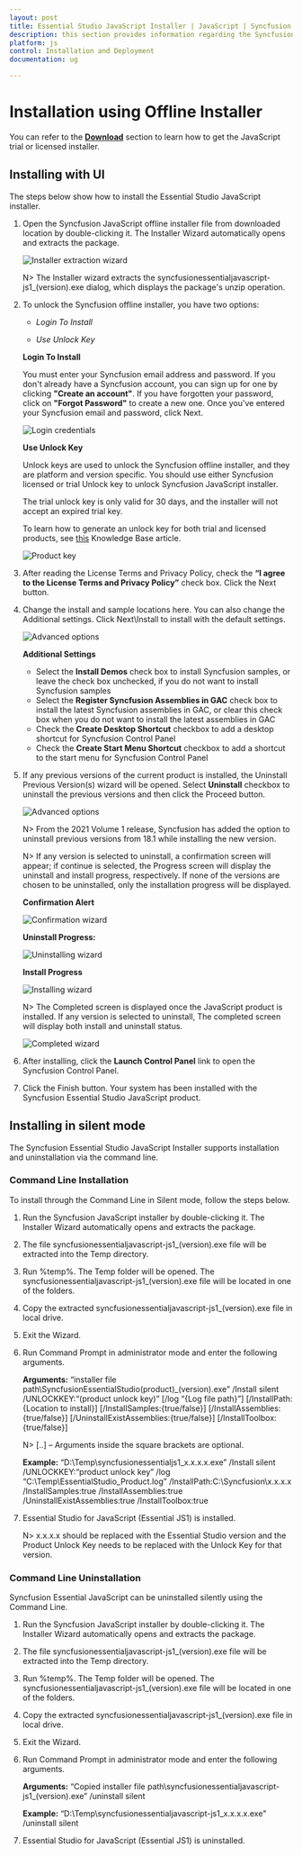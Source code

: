 ```yaml
---
layout: post
title: Essential Studio JavaScript Installer | JavaScript | Syncfusion
description: this section provides information regarding the Syncfusion Offline JavaScript installer and steps for installing it
platform: js
control: Installation and Deployment
documentation: ug

---
```


# Installation using Offline Installer

You can refer to the [**Download**](https://help.syncfusion.com/js/installation-and-upgrade/download) section to learn how to get the JavaScript trial or licensed installer.

## Installing with UI   

The steps below show how to install the Essential Studio JavaScript installer.

1.	Open the Syncfusion JavaScript offline installer file from downloaded location by double-clicking it. The Installer Wizard automatically opens and extracts the package.

    ![Installer extraction wizard](Platform_images/Step-by-Step-Installation_img1.png)

    N> The Installer wizard extracts the syncfusionessentialjavascript-js1_(version).exe dialog, which displays the package's unzip operation.

2.	To unlock the Syncfusion offline installer, you have two options:

   
    * *Login To Install*
   
    * *Use Unlock Key*
   
   
   
    **Login To Install**
   
    You must enter your Syncfusion email address and password. If you don't already have a Syncfusion account, you can sign up for one by clicking **"Create an account"**. If you have forgotten your password, click on **"Forgot Password"** to create a new one. Once you've entered your Syncfusion email and password, click Next.

    ![Login credentials](Platform_images/Step-by-Step-Installation_img2.png)   


    **Use Unlock Key**
   
    Unlock keys are used to unlock the Syncfusion offline installer, and they are platform and version specific. You should use either Syncfusion licensed or trial Unlock key to unlock Syncfusion JavaScript installer.
   
    The trial unlock key is only valid for 30 days, and the installer will not accept an expired trial key. 
   
    To learn how to generate an unlock key for both trial and licensed products, see [this](https://www.syncfusion.com/kb/2326) Knowledge Base article.

    ![Product key](Platform_images/Step-by-Step-Installation_img3.png)   


3.	After reading the License Terms and Privacy Policy, check the **“I agree to the License Terms and Privacy Policy”** check box. Click the Next button.


4.	Change the install and sample locations here. You can also change the Additional settings. Click Next\Install to install with the default settings.


    ![Advanced options](Platform_images/Step-by-Step-Installation_img4.png)

    **Additional Settings**
    
	* Select the **Install Demos** check box to install Syncfusion samples, or leave the check box unchecked, if you do not want to install Syncfusion samples
	* Select the **Register Syncfusion Assemblies in GAC** check box to install the latest Syncfusion assemblies in GAC, or clear this check box when you do not want to install the latest assemblies in GAC
	* Check the **Create Desktop Shortcut** checkbox to add a desktop shortcut for Syncfusion Control Panel
    * Check the **Create Start Menu Shortcut** checkbox to add a shortcut to the start menu for Syncfusion Control Panel




5.	If any previous versions of the current product is installed, the Uninstall Previous Version(s) wizard will be opened. Select **Uninstall** checkbox to uninstall the previous versions and then click the Proceed button.


    ![Advanced options](Platform_images/Step-by-Step-Installation_img7.png)
	
	
	N> From the 2021 Volume 1 release, Syncfusion has added the option to uninstall previous versions from 18.1 while installing the new version.
	
	
	N> If any version is selected to uninstall, a confirmation screen will appear; if continue is selected, the Progress screen will display the uninstall and install progress, respectively. If none of the versions are chosen to be uninstalled, only the installation progress will be displayed.
	
	**Confirmation Alert**
	
	![Confirmation wizard](Platform_images/Step-by-Step-Installation_img8.png)
	
	**Uninstall Progress:**
	
	![Uninstalling wizard](Platform_images/Step-by-Step-Installation_img9.png)
	
	**Install Progress**
	
	![Installing wizard](Platform_images/Step-by-Step-Installation_img5.png)

    N> The Completed screen is displayed once the JavaScript product is installed. If any version is selected to uninstall, The completed screen will display both install and uninstall status.
	
	![Completed wizard](Platform_images/Step-by-Step-Installation_img10.png)
	
7.  After installing, click the **Launch Control Panel** link to open the Syncfusion Control Panel.


8.  Click the Finish button. Your system has been installed with the Syncfusion Essential Studio JavaScript product.

## Installing in silent mode

The Syncfusion Essential Studio JavaScript Installer supports installation and uninstallation via the command line.

### Command Line Installation

To install through the Command Line in Silent mode, follow the steps below.

1.	Run the Syncfusion JavaScript installer by double-clicking it. The Installer Wizard automatically opens and extracts the package.
2.	The file syncfusionessentialjavascript-js1_(version).exe file will be extracted into the Temp directory.
3.	Run %temp%. The Temp folder will be opened. The syncfusionessentialjavascript-js1_(version).exe file will be located in one of the folders.
4.	Copy the extracted syncfusionessentialjavascript-js1_(version).exe file in local drive.
5.	Exit the Wizard.
6.	Run Command Prompt in administrator mode and enter the following arguments.

   
    **Arguments:** “installer file path\SyncfusionEssentialStudio(product)_(version).exe” /Install silent /UNLOCKKEY:“(product unlock key)” [/log “{Log file path}”] [/InstallPath:{Location to install}] [/InstallSamples:{true/false}] [/InstallAssemblies:{true/false}] [/UninstallExistAssemblies:{true/false}] [/InstallToolbox:{true/false}]


    N> [..] – Arguments inside the square brackets are optional.

    **Example:** “D:\Temp\syncfusionessentialjs1_x.x.x.x.exe” /Install silent /UNLOCKKEY:“product unlock key” /log “C:\Temp\EssentialStudio_Product.log” /InstallPath:C:\Syncfusion\x.x.x.x /InstallSamples:true /InstallAssemblies:true /UninstallExistAssemblies:true /InstallToolbox:true

	
7.  Essential Studio for JavaScript (Essential JS1) is installed.

    N> x.x.x.x should be replaced with the Essential Studio version and the Product Unlock Key needs to be replaced with the Unlock Key for that version.
   

### Command Line Uninstallation

Syncfusion Essential JavaScript can be uninstalled silently using the Command Line.

1.	Run the Syncfusion JavaScript installer by double-clicking it. The Installer Wizard automatically opens and extracts the package.
2.	The file syncfusionessentialjavascript-js1_(version).exe file will be extracted into the Temp directory.
3.	Run %temp%. The Temp folder will be opened. The syncfusionessentialjavascript-js1_(version).exe file will be located in one of the folders.
4.	Copy the extracted syncfusionessentialjavascript-js1_(version).exe file in local drive.
5.	Exit the Wizard.
6.	Run Command Prompt in administrator mode and enter the following arguments.
   
    **Arguments:** “Copied installer file path\syncfusionessentialjavascript-js1_(version).exe” /uninstall silent 

    **Example:** “D:\Temp\syncfusionessentialjavascript-js1_x.x.x.x.exe" /uninstall silent


7.  Essential Studio for JavaScript (Essential JS1)  is uninstalled.
   
   
